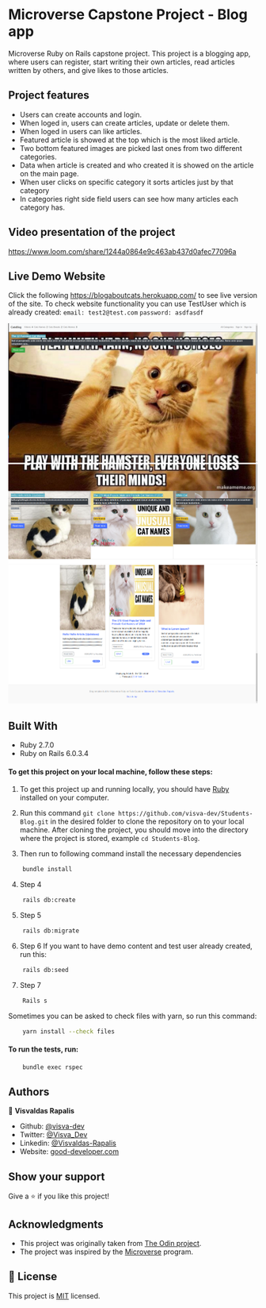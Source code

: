 # Microverse Capstone Project - Blog app
Microverse Ruby on Rails capstone project. This project is a blogging app, where users can register, start writing their own articles, read articles written by others, and give likes to those articles.

## Project features

- Users can create accounts and login.
- When loged in, users can create articles, update or delete them.
- When loged in users can like articles.
- Featured article is showed at the top which is the most liked article.
- Two bottom featured images are picked last ones from two different categories.
- Data when article is created and who created it is showed on the article on the main page.
- When user clicks on specific category it sorts articles just by that category
- In categories right side field users can see how many articles each category has.

## Video presentation of the project

https://www.loom.com/share/1244a0864e9c463ab437d0afec77096a 

## Live Demo Website

Click the following https://blogaboutcats.herokuapp.com/ to see live version of the site.
To check website functionality you can use TestUser which is already created:
`email: test2@test.com`
`password: asdfasdf`


![screenshot](./app/assets/images/image3.png)<br>
![screenshot](./app/assets/images/image4.png)<br>
![screenshot](./app/assets/images/image5.png)<br>

## Built With
- Ruby 2.7.0
- Ruby on Rails 6.0.3.4

#### To get this project on your local machine, follow these steps:
1. To get this project up and running locally, you should have [Ruby](https://www.ruby-lang.org/en/) installed on your computer.

2. Run this command `git clone https://github.com/visva-dev/Students-Blog.git` in the desired folder to clone the repository on to your local machine.
After cloning the project, you should move into the directory where the project is stored, example `cd Students-Blog`.

3. Then run to following command install the necessary dependencies

```bash
    bundle install
```

4. Step 4

```bash
    rails db:create
```

5. Step 5

```bash
    rails db:migrate
```

6. Step 6 If you want to have demo content and test user already created, run this:

```bash
    rails db:seed 
```

7. Step 7

```bash
    Rails s
```

Sometimes you can be asked to check files with yarn, so run this command:

```bash
    yarn install --check files 
```
#### To run the tests, run:
```bash
    bundle exec rspec
```

## Authors

👤 **Visvaldas Rapalis**

- Github: [@visva-dev](https://github.com/visva-dev)
- Twitter: [@Visva_Dev](https://twitter.com/Visva_Dev)
- Linkedin: [@Visvaldas-Rapalis](https://www.linkedin.com/in/visvaldas-rapalis/)
- Website: [good-developer.com](https://good-developer.com)

## Show your support

Give a ⭐️ if you like this project!

## Acknowledgments

- This project was originally taken from [The Odin project](https://www.theodinproject.com/courses/ruby-on-rails/lessons/your-first-rails-application-ruby-on-rails).
- The project was inspired by the [Microverse](https://www.microverse.org/) program.

## 📝 License

This project is [MIT](lic.url) licensed.
